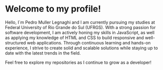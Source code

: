 # Welcome to my profile!
Hello, I`m Pedro Muller Legnaghi and I am currently pursuing my studies at Federal University of Rio Grande do Sul (UFRGS). With a strong passion for software development, I am actively honing my skills in JavaScript, as well as applying my knowledge of HTML and CSS to build responsive and well-structured web applications. Through continuous learning and hands-on experience, I strive to create solid and scalable solutions while staying up to date with the latest trends in the field. 

Feel free to explore my repositories as I continue to grow as a developer!

<!---
PedroMLegnaghi/PedroMLegnaghi is a ✨ special ✨ repository because its `README.md` (this file) appears on your GitHub profile.
You can click the Preview link to take a look at your changes.
--->
